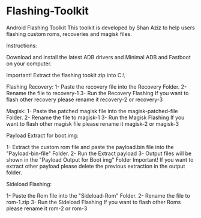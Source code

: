 # Flashing-Toolkit

Android Flashing Toolkit
This toolkit is developed by Shan Aziz to help users flashing custom roms, recoveries and magisk files.

Instructions:

Download and install the latest ADB drivers and Minimal ADB and Fastboot on your computer.

Important!
Extract the flashing tookit zip into C:\


Flashing Recovery:
1- Paste the recovery file into the Recovery Folder.
2- Rename the file to recovery-1
3- Run the Recovery Flashing
If you want to flash other recovery please rename it recovery-2 or recovery-3

Magisk:
1- Paste the patched magisk file into the magisk-patched-file Folder.
2- Rename the file to magisk-1
3- Run the Magisk Flashing
If you want to flash other magisk file please rename it magisk-2 or magisk-3


Payload Extract for boot.img:

1- Extract the custom rom file and paste the payload.bin file into the "Payload-bin-file" Folder.
2- Run the Extract payload
3- Output files will be shown in the "Payload Output for Boot img" Folder
Important! If you want to extract other payload please delete the previous extraction in the output folder.


Sideload Flashing:

1- Paste the Rom file into the "Sideload-Rom" Folder.
2- Rename the file to rom-1.zip
3- Run the Sideload Flashing
If you want to flash other Roms please rename it rom-2 or rom-3
